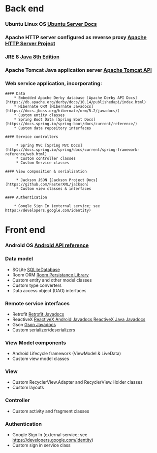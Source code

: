 # Back end

### Ubuntu Linux OS [Ubuntu Server Docs](https://ubuntu.com/server/docs?_ga=2.208630098.1134918235.1585844330-683245728.1585844330)

### Apache HTTP server configured as reverse proxy [Apache HTTP Server Project](https://httpd.apache.org/docs/2.4/developer/API.html)

### JRE 8 [Java 8th Edition](https://docs.oracle.com/javase/8/docs/api/)

### Apache Tomcat Java application server [Apache Tomcat API](https://tomcat.apache.org/tomcat-7.0-doc/api/index.html)

### Web service application, incorporating:

	#### Data
		* Embedded Apache Derby database [Apache Derby API Docs](https://db.apache.org/derby/docs/10.14/publishedapi/index.html)
		* Hibernate ORM [Hibernate Javadocs](https://docs.jboss.org/hibernate/orm/5.2/javadocs/)
		* Custom entity classes
		* Spring Boot Data [Spring Boot Docs](https://docs.spring.io/spring-boot/docs/current/reference/)
		* Custom data repository interfaces
		  
	#### Service controllers
	  
         * Spring MVC [Spring MVC Docs](https://docs.spring.io/spring/docs/current/spring-framework-reference/web.html)          
		 * Custom controller classes
         * Custom Service classes
		  
    #### View composition & serialization
	  
         * Jackson JSON [Jackson Project Docs](https://github.com/FasterXML/jackson)
         * Custom view classes & interfaces
		  
    #### Authentication
	  
        * Google Sign In (external service; see https://developers.google.com/identity)

# Front end

### Android OS [Android API reference](https://developer.android.com/reference)

### Data model

* SQLite [SQLiteDatabase](https://developer.android.com/reference/android/database/sqlite/SQLiteDatabase)
* Room ORM [Room Persistance Library](https://developer.android.com/topic/libraries/architecture/room)
* Custom entity and other model classes
* Custom type converters
* Data access object (DAO) interfaces
	  
### Remote service interfaces

* Retrofit [Retrofit Javadocs](https://javadoc.io/doc/com.squareup.retrofit2/retrofit/2.6.2/index.html)
* ReactiveX [ReactiveX Android Javadocs](https://javadoc.io/doc/io.reactivex.rxjava2/rxandroid/latest/index.html),[ReactiveX Java Javadocs](https://javadoc.io/doc/io.reactivex.rxjava2/rxjava/2.2.17/index.html)
* Gson [Gson Javadocs](https://www.javadoc.io/doc/com.google.code.gson/gson/2.8.5/overview-summary.html)
* Custom serializer/deserializers
	  
### View Model components

* Android Lifecycle framework (ViewModel & LiveData)
* Custom view model classes

### View

* Custom RecyclerView.Adapter and RecyclerView.Holder classes
* Custom layouts
	  
### Controller

* Custom activity and fragment classes
	  
### Authentication

* Google Sign In (external service; see https://developers.google.com/identity)
* Custom sign in service class
